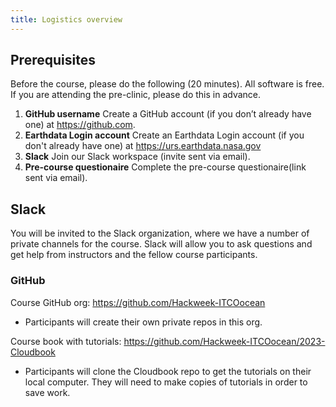 ```yaml
---
title: Logistics overview
---
```


## Prerequisites

Before the course, please do the following (20 minutes). All software is free.
If you are attending the pre-clinic, please do this in advance. 

1. **GitHub username** Create a GitHub account (if you don’t already have one) at <https://github.com>.    
2. **Earthdata Login account** Create an Earthdata Login account (if you don't already have one) at <https://urs.earthdata.nasa.gov>
3. **Slack** Join our Slack workspace (invite sent via email).
4. **Pre-course questionaire** Complete the pre-course questionaire(link sent via email).

## Slack

You will be invited to the Slack organization, where we have a number of private  channels for the course. Slack will allow you to ask questions and get help from instructors and the fellow course participants.

### GitHub 

Course GitHub org: <https://github.com/Hackweek-ITCOocean>

  - Participants will create their own private repos in this org. 

Course book with tutorials: <https://github.com/Hackweek-ITCOocean/2023-Cloudbook>

  - Participants will clone the Cloudbook repo to get the tutorials on their local computer. They will need to make copies of tutorials in order to save work.

